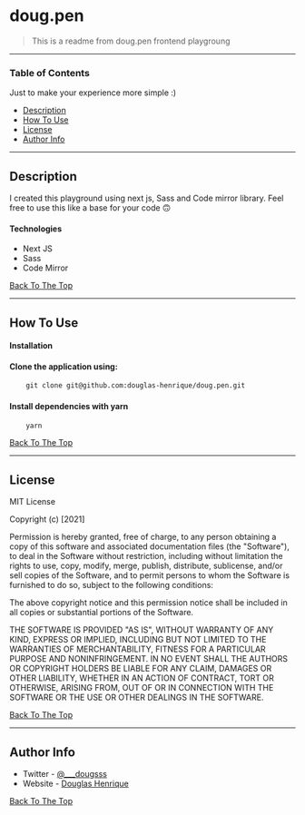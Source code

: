 # doug.pen

> This is a readme from doug.pen frontend playgroung
---

### Table of Contents
Just to make your experience more simple :) 

- [Description](#description)
- [How To Use](#how-to-use)
- [License](#license)
- [Author Info](#author-info)

---

## Description

I created this playground using next js, Sass and Code mirror library. Feel free to use this like a base for your code 🙃

#### Technologies

- Next JS
- Sass
- Code Mirror


[Back To The Top](#read-me-template)

---

## How To Use

#### Installation



#### Clone the application using:

```html
    git clone git@github.com:douglas-henrique/doug.pen.git
```

#### Install dependencies with yarn 

```html
    yarn
```

[Back To The Top](#read-me-template)

---

## License

MIT License

Copyright (c) [2021] 

Permission is hereby granted, free of charge, to any person obtaining a copy
of this software and associated documentation files (the "Software"), to deal
in the Software without restriction, including without limitation the rights
to use, copy, modify, merge, publish, distribute, sublicense, and/or sell
copies of the Software, and to permit persons to whom the Software is
furnished to do so, subject to the following conditions:

The above copyright notice and this permission notice shall be included in all
copies or substantial portions of the Software.

THE SOFTWARE IS PROVIDED "AS IS", WITHOUT WARRANTY OF ANY KIND, EXPRESS OR
IMPLIED, INCLUDING BUT NOT LIMITED TO THE WARRANTIES OF MERCHANTABILITY,
FITNESS FOR A PARTICULAR PURPOSE AND NONINFRINGEMENT. IN NO EVENT SHALL THE
AUTHORS OR COPYRIGHT HOLDERS BE LIABLE FOR ANY CLAIM, DAMAGES OR OTHER
LIABILITY, WHETHER IN AN ACTION OF CONTRACT, TORT OR OTHERWISE, ARISING FROM,
OUT OF OR IN CONNECTION WITH THE SOFTWARE OR THE USE OR OTHER DEALINGS IN THE
SOFTWARE.

[Back To The Top](#read-me-template)

---

## Author Info

- Twitter - [@___dougsss](https://twitter.com/___dougsss)
- Website - [Douglas Henrique](http://dougdev.com.br/)

[Back To The Top](#read-me-template)